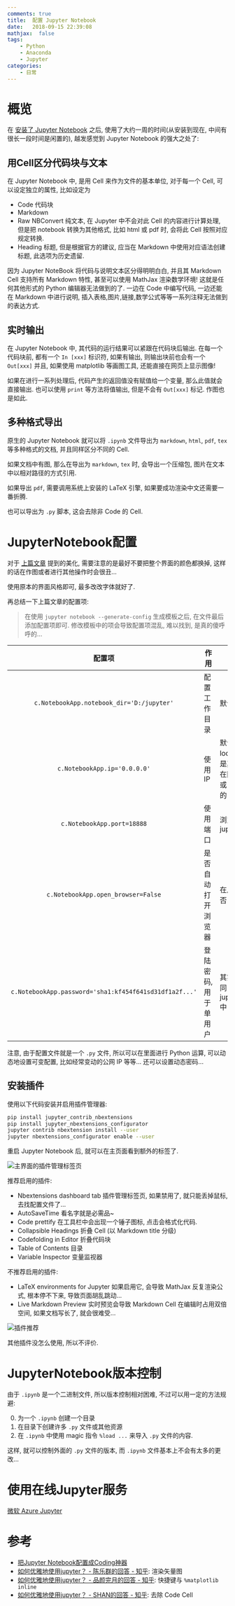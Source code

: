 ```yaml
---
comments: true
title:  配置 Jupyter Notebook
date:   2018-09-15 22:39:08
mathjax:  false
tags:
    - Python
    - Anaconda
    - Jupyter
categories:
    - 日常
---
```


# 概览

在 [安装了 Jupyter Notebook](/2018/08/Windows安装Jupyter/) 之后, 使用了大约一周的时间(从安装到现在, 中间有很长一段时间是闲置的), 越发感觉到 Jupyter Notebook 的强大之处了:

## 用Cell区分代码块与文本

在 Jupyter Notebook 中, 是用 Cell 来作为文件的基本单位, 对于每一个 Cell, 可以设定独立的属性, 比如设定为

- Code          代码块
- Markdown
- Raw NBConvert 纯文本, 在 Jupyter 中不会对此 Cell 的内容进行计算处理, 但是把 notebook 转换为其他格式, 比如 html 或 pdf 时, 会将此 Cell 按照对应规定转换.
- Heading       标题, 但是根据官方的建议, 应当在 Markdown 中使用对应语法创建标题, 此选项为历史遗留.

因为 Jupyter NoteBook 将代码与说明文本区分得明明白白, 并且其 Markdown Cell 支持所有 Markdown 特性, 甚至可以使用 MathJax 渲染数学环境! 这就是任何其他形式的 Python 编辑器无法做到的了. 一边在 Code 中编写代码, 一边还能在 Markdown 中进行说明, 插入表格,图片,链接,数学公式等等一系列注释无法做到的表达方式.

## 实时输出

在 Jupyter Notebook 中, 其代码的运行结果可以紧跟在代码块后输出. 在每一个代码块前, 都有一个 `In [xxx]` 标识符, 如果有输出, 则输出块前也会有一个 `Out[xxx]` 并且, 如果使用 matplotlib 等画图工具, 还能直接在网页上显示图像!

如果在进行一系列处理后, 代码产生的返回值没有赋值给一个变量, 那么此值就会直接输出. 也可以使用 `print` 等方法将值输出, 但是不会有 `Out[xxx]` 标记. 作图也是如此.

## 多种格式导出

原生的 Jupyter Notebook 就可以将 `.ipynb` 文件导出为 `markdown`, `html`, `pdf`, `tex` 等多种格式的文档, 并且同样区分不同的 Cell.

如果文档中有图, 那么在导出为 `markdown`, `tex` 时, 会导出一个压缩包, 图片在文本中以相对路径的方式引用.

如果导出 `pdf`, 需要调用系统上安装的 LaTeX 引擎, 如果要成功渲染中文还需要一番折腾.

也可以导出为 `.py` 脚本, 这会去除非 Code 的 Cell.

<!--more-->

# JupyterNotebook配置

对于 [上篇文章](2018/08/Windows%E5%AE%89%E8%A3%85Jupyter/#%E9%85%8D%E7%BD%AE-Jupyter-Notebook) 提到的美化, 需要注意的是最好不要把整个界面的颜色都换掉, 这样的话在作图或者进行其他操作时会很丑...

使用原本的界面风格即可, 最多改改字体就好了.

再总结一下上篇文章的配置项:

> 在使用 `jupyter notebook --generate-config` 生成模板之后, 在文件最后添加配置项即可. 修改模板中的项会导致配置项混乱, 难以找到, 是真的傻呼呼的...

|配置项|作用|备注|
|:----:|----|----|
|`c.NotebookApp.notebook_dir='D:/jupyter'`|配置工作目录|默认为启动jupyter的 cwd 路径|
|`c.NotebookApp.ip='0.0.0.0'`|使用IP|默认为本机 hosts 文件设置的 localhost, 一般为 127.0.0.1, 是其他机器无法访问的. 如果要在网络中开放, 设置为 `0.0.0.0` 或 `*` 可以通过任何该机器连接的 IP 地址访问|
|`c.NotebookApp.port=18888`|使用端口|浏览器访问 ip:port 来使用 jupyter notebook|
|`c.NotebookApp.open_browser=False`|是否自动打开浏览器|在启动 jupyter notebook 时是否自动打开浏览器|
|`c.NotebookApp.password='sha1:kf454f641sd31df1a2f...'`|登陆密码, 用于单用户|其实最好将生成的密码存放在同目录的 jupyter_notebook_config.json 中|

注意, 由于配置文件就是一个 `.py` 文件, 所以可以在里面进行 Python 运算, 可以动态地设置可变配置, 比如经常变动的公网 IP 等等... 还可以设置动态密码...

## 安装插件

使用以下代码安装并启用插件管理器:

```sh
pip install jupyter_contrib_nbextensions
pip install jupyter_nbextensions_configurator
jupyter contrib nbextension install --user
jupyter nbextensions_configurator enable --user
```

重启 Jupyter Notebook 后, 就可以在主页面看到额外的标签了.

![主界面的插件管理标签页](https://raw.githubusercontent.com/zombie110year/imgstore/master/img/2018-09-15_23h44m39s484ms.png)

推荐启用的插件:

- Nbextensions dashboard tab 插件管理标签页, 如果禁用了, 就只能丢掉鼠标, 去找配置文件了...
- AutoSaveTime  看名字就是必需品~
- Code prettify 在工具栏中会出现一个锤子图标, 点击会格式化代码.
- Collapsible Headings  折叠 Cell (以 Markdown title 分级)
- Codefolding in Editor 折叠代码块
- Table of Contents     目录
- Variable Inspector    变量监视器

不推荐启用的插件:

- LaTeX environments for Jupyter        如果启用它, 会导致 MathJax 反复渲染公式, 根本停不下来, 导致页面胡乱跳动...
- Live Markdown Preview         实时预览会导致 Markdown Cell 在编辑时占用双倍空间, 如果文档写长了, 就会很难受...

![插件推荐](https://raw.githubusercontent.com/zombie110year/imgstore/master/img/2018-09-15_23h59m41s731ms.png)

其他插件没怎么使用, 所以不评价.

# JupyterNotebook版本控制

由于 `.ipynb` 是一个二进制文件, 所以版本控制相对困难, 不过可以用一定的方法规避:

0. 为一个 `.ipynb` 创建一个目录
0. 在目录下创建许多 `.py` 文件或其他资源
0. 在 `.ipynb` 中使用 magic 指令 `%load ...` 来导入 `.py` 文件的内容.

这样, 就可以控制外面的 `.py` 文件的版本, 而 `.ipynb` 文件基本上不会有太多的更改...

# 使用在线Jupyter服务

[微软 Azure Jupyter](https://notebooks.azure.com/)

# 参考

- [把Jupyter Notebook配置成Coding神器](http://resuly.me/2017/11/03/jupyter-config-for-windows/)
- [如何优雅地使用jupyter？ - 陈乐群的回答 - 知乎](https://www.zhihu.com/question/59392251/answer/403124614): 渲染矢量图
- [如何优雅地使用jupyter？ - 品颜完月的回答 - 知乎](https://www.zhihu.com/question/59392251/answer/272305529): 快捷键与 `%matplotlib inline`
- [如何优雅地使用jupyter？ - SHAN的回答 - 知乎](https://www.zhihu.com/question/59392251/answer/177708041): 去除 Code Cell
